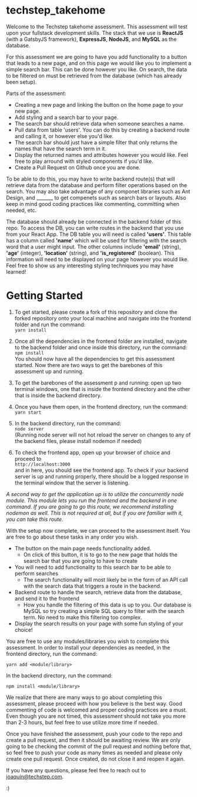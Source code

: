 # techstep_takehome
Welcome to the Techstep takehome assessment. This assessment will test upon your fullstack development skills. The stack that we use is **ReactJS** (with a GatsbyJS framework), **ExpressJS**, **NodeJS**, and **MySQL** as the database. 

For this assessment we are going to have you add functionality to a button that leads to a new page, and on this page we would like you to implement a simple search bar. This can be done however you like. On search, the data to be filtered on must be retrieved from the database (which has already been setup). 

Parts of the assessment:
- Creating a new page and linking the button on the home page to your new page.
- Add styling and a search bar to your page.
- The search bar should retrieve data when someone searches a name.
- Pull data from table 'users'. You can do this by creating a backend route and calling it, or however else you'd like.
- The search bar should just have a simple filter that only returns the names that have the search term in it.
- Display the returned names and attributes however you would like. Feel free to play arround with styled components if you'd like.
- Create a Pull Request on Github once you are done.

To be able to do this, you may have to write backend route(s) that will retrieve data from the database and perform filter operations based on the search. You may also take advantage of any componet libraries such as Ant Design, and _______ to get compenets such as search bars or layouts. Also keep in mind good coding practices like commenting, committing when needed, etc.

The database should already be connected in the backend folder of this repo. To access the DB, you can write routes in the backend that you use from your React App. The DB table you will need is called **'users'**. This table has a column called **'name'** which will be used for filtering with the search word that a user might input. The other columns include **'email'** (string), **'age'** (integer), **'location'** (string), and **'is_registered'** (boolean). This information will need to be displayed on your page however you would like. Feel free to show us any interesting styling techniques you may have learned!

# Getting Started

1) To get started, please create a fork of this repository and clone the forked repository onto your local machine and navigate into the frontend folder and run the command:  
`yarn install` 

2) Once all the dependencies in the frontend folder are installed, navigate to the backend folder and once inside this directory, run the command:  
`npm install`  
You should now have all the dependencies to get this assessment started. Now there are two ways to get the barebones of this assessment up and running.  
  
3) To get the barebones of the assessment p and running: open up two terminal windows, one that is inside the frontend directory and the other that is inside the backend directory. 

4) Once you have them open, in the frontend directory, run the command:  
`yarn start`  

5) In the backend directory, run the command:  
`node server`  
(Running node server will not hot reload the server on changes to any of the backend files, please install nodemon if needed)  
6) To check the frontend app, open up your browser of choice and proceed to  
`http://localhost:3000`  
and in here, you should see the frontend app. To check if your backend server is up and running properly, there should be a logged response in the terminal window that the server is listening.  
  
*A second way to get the application up is to utilize the concurrently node module. This module lets you run the frontend and the backend in one command. If you are going to go this route, we recommend installing nodemon as well. This is not required at all, but if you are familiar with it, you can take this route.*
  
With the setup now complete, we can proceed to the assessment itself. You are free to go about these tasks in any order you wish. 
* The button on the main page needs functionality added.  
  * On click of this button, it is to go to the new page that holds the search bar that you are going to have to create  
* You will need to add functionality to this search bar to be able to perform searches  
  * The search functionality will most likely be in the form of an API call with the search data that triggers a route in the backend.  
* Backend route to handle the search, retrieve data from the database, and send it to the frontend  
  * How you handle the filtering of this data is up to you. Our database is MySQL so try creating a simple SQL query to filter with the search term. No need to make this filtering too complex.  
* Display the search results on your page with some fun styling of your choice!  

You are free to use any modules/libraries you wish to complete this assessment. In order to install your dependencies as needed, in the frontend directory, run the command:  

`yarn add <module/library>`  

In the backend directory, run the command:  

`npm install <module/library>`  

  
We realize that there are many ways to go about completing this assessment, please proceed with how you believe is the best way. Good commenting of code is welcomed and proper coding practices are a must. Even though you are not timed, this assessment should not take you more than 2-3 hours, but feel free to use utilize more time if needed.  
  
Once you have finished the assessment, push your code to the repo and create a pull request, and then it should be awaiting review. We are only going to be checking the commit of the pull request and nothing before that, so feel free to push your code as many times as needed and please only create one pull request. Once created, do not close it and reopen it again. 

If you have any questions, please feel free to reach out to joaquin@techstep.com. 

:)
